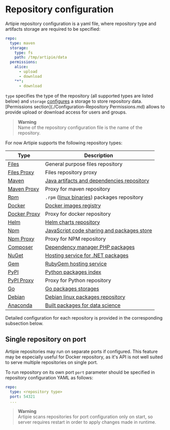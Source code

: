 # Repository configuration

Artipie repository configuration is a yaml file, where repository type and artifacts storage are required
to be specified:
```yaml
repo:
  type: maven
  storage: 
    type: fs
    path: /tmp/artipie/data
  permissions:
    alice:
      - upload
      - download
    "*":
      - download
```
`type` specifies the type of the repository (all supported types are listed below) and `storage` 
[configures](./Configuration-Storage.md) a storage to store repository data. [Permissions section](./Configuration-Repository Permissions.md)
allows to provide upload or download access for users and groups. 

> **Warning**  
> Name of the repository configuration file is the name of the repository.

For now Artipie supports the following repository types:

| Type  | Description   |
|---|---|
| [Files](./repositories/file.md) | General purpose files repository |
| [Files Proxy](./repositories/file-proxy-mirrow.md) | Files repository proxy |
| [Maven](./repositories/maven.md) | [Java artifacts and dependencies repository](https://maven.apache.org/what-is-maven.html) |
| [Maven Proxy](./repositories/maven-proxy.md) | Proxy for maven repository |
| [Rpm](./repositories/rpm.md) | `.rpm` ([linux binaries](https://rpm-packaging-guide.github.io/)) packages repository |
| [Docker](./repositories/docker.md) | [Docker images registry](https://docs.docker.com/registry/) |
| [Docker Proxy](./repositories/docker-proxy.md) | Proxy for docker repository |
| [Helm](./repositories/helm.md) | [Helm charts repository](https://helm.sh/docs/topics/chart_repository/) |
| [Npm](./repositories/npm.md) | [JavaScript code sharing and packages store](https://www.npmjs.com/) |
| [Npm Proxy](./repositories/npm-proxy.md) | Proxy for NPM repository |
| [Composer](./repositories/composer.md) | [Dependency manager PHP packages](https://getcomposer.org/) |
| [NuGet](./repositories/nuget.md) | [Hosting service for .NET packages](https://www.nuget.org/packages) |
| [Gem](./repositories/gem.md) | [RubyGem hosting service](https://rubygems.org/) |
| [PyPI](./repositories/pypi.md) | [Python packages index](https://pypi.org/) |
| [PyPI Proxy](./repositories/pypi-proxy.md) | Proxy for Python repository |
| [Go](./repositories/go.md) | [Go packages storages](https://golang.org/cmd/go/#hdr-Module_proxy_protocol) |
| [Debian](./repositories/debian.md) | [Debian linux packages repository](https://wiki.debian.org/DebianRepository/Format) |
| [Anaconda](./repositories/anaconda.md) | [Built packages for data science](https://www.anaconda.com/) |

Detailed configuration for each repository is provided in the corresponding subsection below.

## Single repository on port

Artipie repositories may run on separate ports if configured.
This feature may be especially useful for Docker repository,
as it's API is not well suited to serve multiple repositories on single port.

To run repository on its own port
`port` parameter should be specified in repository configuration YAML as follows:

```yaml
repo:
  type: <repository type>
  port: 54321
  ...
```

> **Warning**  
> Artipie scans repositories for port configuration only on start, 
> so server requires restart in order to apply changes made in runtime.
